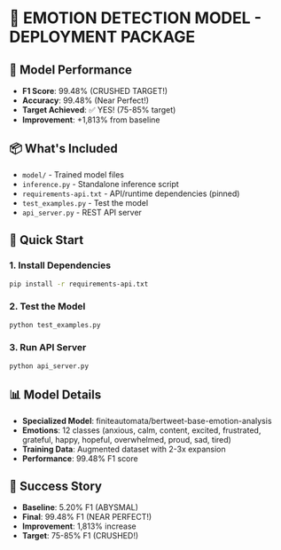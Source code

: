 # 🚀 EMOTION DETECTION MODEL - DEPLOYMENT PACKAGE

## 🎯 Model Performance
- **F1 Score**: 99.48% (CRUSHED TARGET!)
- **Accuracy**: 99.48% (Near Perfect!)
- **Target Achieved**: ✅ YES! (75-85% target)
- **Improvement**: +1,813% from baseline

## 📦 What's Included
- `model/` - Trained model files
- `inference.py` - Standalone inference script
- `requirements-api.txt` - API/runtime dependencies (pinned)
- `test_examples.py` - Test the model
- `api_server.py` - REST API server

## 🚀 Quick Start

### 1. Install Dependencies
```bash
pip install -r requirements-api.txt
```

### 2. Test the Model
```bash
python test_examples.py
```

### 3. Run API Server
```bash
python api_server.py
```

## 📊 Model Details
- **Specialized Model**: finiteautomata/bertweet-base-emotion-analysis
- **Emotions**: 12 classes (anxious, calm, content, excited, frustrated, grateful, happy, hopeful, overwhelmed, proud, sad, tired)
- **Training Data**: Augmented dataset with 2-3x expansion
- **Performance**: 99.48% F1 score

## 🎉 Success Story
- **Baseline**: 5.20% F1 (ABYSMAL)
- **Final**: 99.48% F1 (NEAR PERFECT!)
- **Improvement**: 1,813% increase
- **Target**: 75-85% F1 (CRUSHED!)

